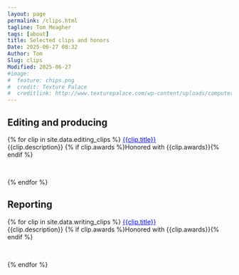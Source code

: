 ```yaml
---
layout: page
permalink: /clips.html
tagline: Tom Meagher
tags: [about]
title: Selected clips and honors
Date: 2025-06-27 08:32
Author: Tom
Slug: clips
Modified: 2025-06-27
#image:
#  feature: chips.png
#  credit: Texture Palace
#  creditlink: http://www.texturepalace.com/wp-content/uploads/computer-texture-medium-8.jpg
---
```

## Editing and producing

{% for clip in site.data.editing_clips %}
  <a href="{{clip.url}}" style="color: blue" target="_blank">{{clip.title}}</a><br />
  {{clip.description}}
  {% if clip.awards %}Honored with {{clip.awards}}{% endif %}
<p><br /></p>  
{% endfor %}

## Reporting

{% for clip in site.data.writing_clips %}
  <a href="{{clip.url}}" style="color: blue" target="_blank">{{clip.title}}</a><br />
  {{clip.description}}
  {% if clip.awards %}Honored with {{clip.awards}}{% endif %}
<p><br /></p>  
{% endfor %}




<!--- original grouping
{% for clip in site.data.editing_clips %}
  <h3><a href="{{clip.url}}" target="_blank">{{clip.title}}</a></h3>
  <figure>     
     <a href="{{ site.url }}/images/{{clip.image}}">
        <img src="{{ site.url }}/images/{{clip.image}}"></a>
        <figcaption><a style="text-decoration: underline" href="{{clip.url}}" target="_blank">Published on {{clip.date}}</a> <p> {{clip.description}}</p></figcaption>     
  </figure>
  <hr />
{% endfor %}
--->


